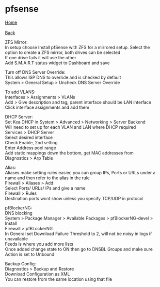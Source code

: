 # pfsense

[Home](https://github.com/35105/bmst/tree/main)\
\
[Back](https://github.com/35105/bmst/tree/main/homelab)

ZFS Mirror:<br>
In setup choose Install pfSense with ZFS for a mirrored setup.
Select the option to create a ZFS mirror, both drives can be selected<br>
If one drive fails it will use the other<br>
Add S.M.A.R.T status widget to Dashboard and save<br>

Turn off DNS Server Override:<br>
This allows ISP DNS to override and is checked by default<br>
System > General Setup > Uncheck DNS Server Override<br>

To add VLANS:<br>
Interfaces > Assignments > VLANs<br>
Add > Give description and tag, parent interface should be LAN interface<br>
Click interface assignments and add them<br>

DHCP Server:<br>
Set Kea DHCP in System > Advanced > Networking > Server Backend<br>
Will need to set up for each VLAN and LAN where DHCP required<br>
Services > DHCP Server<br>
Select desired interface<br>
Check Enable, 2nd setting<br>
Enter Address pool range<br>
Add static mappings down the bottom, get MAC addresses from Diagnostics > Arp Table<br>

Alias:<br>
Aliases make setting rules easier, you can group IPs, Ports or URLs under a name and then refer to the alias in the rule<br>
Firewall > Aliases > Add<br>
Select Ports/ URLs/ IPs and give a name<br>
Firewall > Rules<br>
Destination ports wont show unless you specify TCP/UDP in protocol<br>

pfBlockerNG:<br>
DNS blocking<br>
System > Package Manager > Available Packages > pfBlockerNG-devel > Install<br>
Firewall > pfBLockerNG<br>
In General set Download Failure Threshold to 2, will not be noisy in logs if unavailable<br>
Feeds is where you add more lists<br>
Once added change state to ON then go to DNSBL Groups and make sure Action is set to Unbound<br>

Backup Config:<br>
Diagnostics > Backup and Restore<br>
Download Configuration as XML<br>
You can restore from the same location using that file<br>
